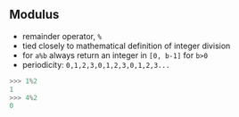 ##  Modulus

* remainder operator, `%`
* tied closely to mathematical definition of integer division
* for `a%b` always return an integer in `[0, b-1]` for `b>0`
* periodicity: `0,1,2,3,0,1,2,3,0,1,2,3...`
```python
>>> 1%2
1
>>> 4%2
0
```

